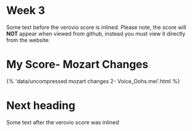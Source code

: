 # Week 3

Some text before the verovio score is inlined.
Please note, the score will **NOT** appear when viewed from github, instead you must view it directly from the website.

# My Score- Mozart Changes

{% 'data/uncompressed mozart changes 2- Voice_Oohs.mei'.html %}

# Next heading

Some text after the verovio score was inlined
